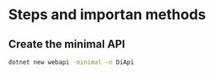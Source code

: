 # Steps and importan methods

## Create the minimal API

```sh
dotnet new webapi -minimal -n DiApi
```